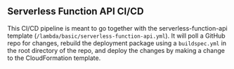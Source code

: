 ## Serverless Function API CI/CD

This CI/CD pipeline is meant to go together with the serverless-function-api template (`/lambda/basic/serverless-function-api.yml`). It will poll a GitHub repo for changes, rebuild the deployment package using a `buildspec.yml` in the root directory of the repo, and deploy the changes by making a change to the CloudFormation template.